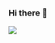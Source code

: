 ### Hi there 👋

<a href="버튼을 눌렀을 때 이동할 링크" target="_blank"><img src="https://img.shields.io/badge/gmail-EA4335?style=plastic&logo=gmail&logoColor=EA4335"/></a>

